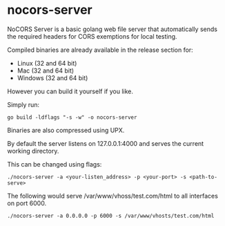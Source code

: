 # nocors-server

NoCORS Server is a basic golang web file server that automatically sends the required
headers for CORS exemptions for local testing.

Compiled binaries are already available in the release section for:

 - Linux (32 and 64 bit)
 - Mac (32 and 64 bit)
 - Windows (32 and 64 bit)

However you can build it yourself if you like.

Simply run:

```go build -ldflags "-s -w" -o nocors-server```

Binaries are also compressed using UPX.

By default the server listens on 127.0.0.1:4000 and serves the current working directory.

This can be changed using flags:

```./nocors-server -a <your-listen_address> -p <your-port> -s <path-to-serve>```

The following would serve /var/www/vhoss/test.com/html to all interfaces on port 6000.

```./nocors-server -a 0.0.0.0 -p 6000 -s /var/www/vhosts/test.com/html```
